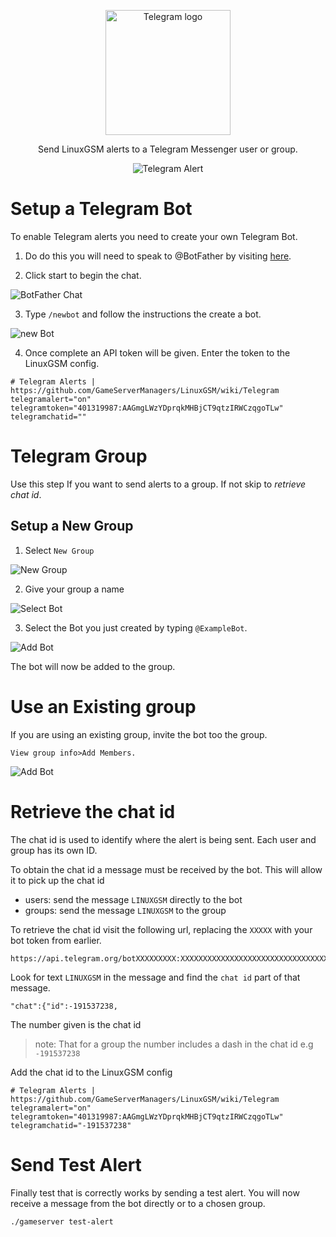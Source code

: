 <a href="https://telegram.org/"><p align="center"><img src="https://telegram.org/img/t_logo.png" alt="Telegram logo" width="200"/></p></a>

<p align="center">Send LinuxGSM alerts to a Telegram Messenger user or group.</p>
<p align="center"><img src="http://i.imgur.com/NZ9196Z.png" alt="Telegram Alert"/></p>

# Setup a Telegram Bot

To enable Telegram alerts you need to create your own Telegram Bot.

1. Do do this you will need to speak to @BotFather by visiting [here](https://telegram.me/BotFather).

2. Click start to begin the chat. 

![BotFather Chat](http://i.imgur.com/BwMsbPp.png)


3. Type `/newbot` and follow the instructions the create a bot.

![new Bot](http://i.imgur.com/iZwoVk9.png)


4. Once complete an API token will be given. Enter the token to the LinuxGSM config.
```
# Telegram Alerts | https://github.com/GameServerManagers/LinuxGSM/wiki/Telegram
telegramalert="on"
telegramtoken="401319987:AAGmgLWzYDprqkMHBjCT9qtzIRWCzqgoTLw"
telegramchatid=""

```

# Telegram Group
Use this step If you want to send alerts to a group. If not skip to _retrieve chat id_.

## Setup a New Group
1. Select `New Group`

![New Group](http://i.imgur.com/smvfyqR.png)

2. Give your group a name

![Select Bot](http://i.imgur.com/xEEqaWS.png)

3. Select the Bot you just created by typing `@ExampleBot`.

![Add Bot](http://i.imgur.com/8XHgPD1.png)


The bot will now be added to the group.

# Use an Existing group

If you are using an existing group, invite the bot too the group.
```
View group info>Add Members.
```
![Add Bot](http://i.imgur.com/8XHgPD1.png)

# Retrieve the chat id

The chat id is used to identify where the alert is being sent. Each user and group has its own ID.

To obtain the chat id a message must be received by the bot. This will allow it to pick up the chat id
* users: send the message `LINUXGSM` directly to the bot
* groups: send the message `LINUXGSM` to the group

To retrieve the chat id visit the following url, replacing the `XXXXX` with your bot token from earlier.

```
https://api.telegram.org/botXXXXXXXXX:XXXXXXXXXXXXXXXXXXXXXXXXXXXXXXXXXXXX/getUpdates
```

Look for text `LINUXGSM` in the message and find the `chat id` part of that message.
```
"chat":{"id":-191537238,
```
The number given is the chat id
> note: That for a group the number includes a dash in the chat id e.g `-191537238`

Add the chat id to the LinuxGSM config

```
# Telegram Alerts | https://github.com/GameServerManagers/LinuxGSM/wiki/Telegram
telegramalert="on"
telegramtoken="401319987:AAGmgLWzYDprqkMHBjCT9qtzIRWCzqgoTLw"
telegramchatid="-191537238"
```
# Send Test Alert
Finally test that is correctly works by sending a test alert. You will now receive a message from the bot directly or to a chosen group.
```
./gameserver test-alert
```